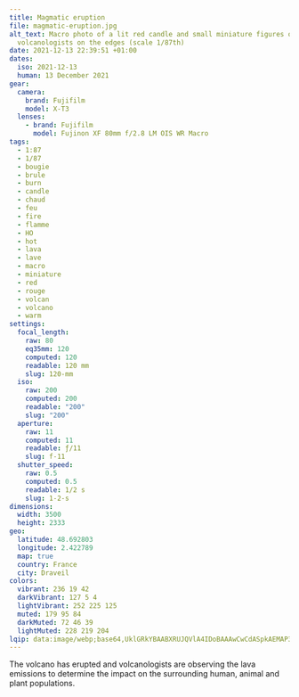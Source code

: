 ```yaml
---
title: Magmatic eruption
file: magmatic-eruption.jpg
alt_text: Macro photo of a lit red candle and small miniature figures of
  volcanologists on the edges (scale 1/87th)
date: 2021-12-13 22:39:51 +01:00
dates:
  iso: 2021-12-13
  human: 13 December 2021
gear:
  camera:
    brand: Fujifilm
    model: X-T3
  lenses:
    - brand: Fujifilm
      model: Fujinon XF 80mm f/2.8 LM OIS WR Macro
tags:
  - 1:87
  - 1/87
  - bougie
  - brule
  - burn
  - candle
  - chaud
  - feu
  - fire
  - flamme
  - HO
  - hot
  - lava
  - lave
  - macro
  - miniature
  - red
  - rouge
  - volcan
  - volcano
  - warm
settings:
  focal_length:
    raw: 80
    eq35mm: 120
    computed: 120
    readable: 120 mm
    slug: 120-mm
  iso:
    raw: 200
    computed: 200
    readable: "200"
    slug: "200"
  aperture:
    raw: 11
    computed: 11
    readable: ƒ/11
    slug: f-11
  shutter_speed:
    raw: 0.5
    computed: 0.5
    readable: 1/2 s
    slug: 1-2-s
dimensions:
  width: 3500
  height: 2333
geo:
  latitude: 48.692803
  longitude: 2.422789
  map: true
  country: France
  city: Draveil
colors:
  vibrant: 236 19 42
  darkVibrant: 127 5 4
  lightVibrant: 252 225 125
  muted: 179 95 84
  darkMuted: 72 46 39
  lightMuted: 228 219 204
lqip: data:image/webp;base64,UklGRkYBAABXRUJQVlA4IDoBAAAwCwCdASpkAEMAP3GqzV60rDQtqvK6cpAuCWYAzuxBWs+m/j0nTztB4vypG/jYLFdsCR3VssOGTzi2wWy/I9IIeLHnmp4Lm7QzjA16TPjY/3+cqO5zxlZQXY6qlStbshf8YAD+7t/5MdbmJ3QzLyT6IH+rV8Rub9C+IH/Z4DK78St1eDX1DFULPjdrR9VAqWBO8eGzEYsuYpXsgoDpNl8rn5XDkpGz+tn0UcxIVlJ7U5NgL9df3Ta7iVI3PjcUZge7Bn4eWix8TIgwnmjbw8FcFTauaLnkRMAEx763cIn4raVQSfDSWKkxJJrikXRBBqpsKcas4vim7eQmqhXopRBlfM8a4FYxMxOXqlPgDi12PyF1iWcdNY6aCqZBbkXBawmccP/dyJDnC0PiofX0/IXVIa1PMRHlagAAAA==
---
```


The volcano has erupted and volcanologists are observing the lava emissions to determine the impact on the surrounding human, animal and plant populations.
